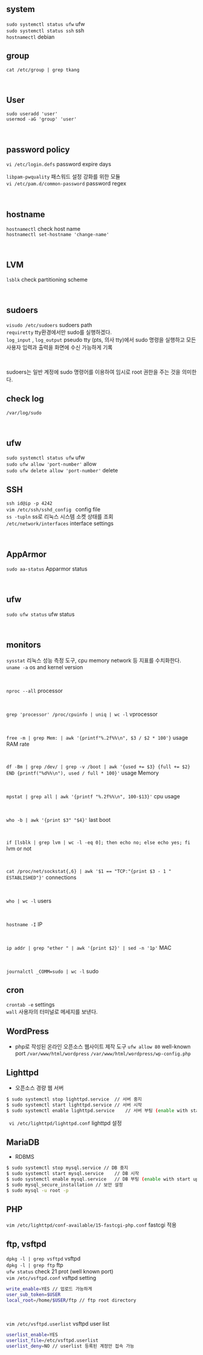 ## system
`sudo systemctl status ufw` ufw <br />
`sudo systemctl status ssh` ssh <br />
`hostnamectl` debian <br />

## group
`cat /etc/group | grep tkang`

<br />

## User
`sudo useradd 'user'` <br />
`usermod -aG 'group' 'user'` <br />

<br />

## password policy
`vi /etc/login.defs` password expire days
<br />

`libpam-pwquality` 패스워드 설정 강화를 위한 모듈 <br />
`vi /etc/pam.d/common-password` password regex

<br />

## hostname
`hostnamectl` check host name <br />
`hostnamectl set-hostname 'change-name'`

<br />

## LVM
`lsblk` check partitioning scheme

<br />

## sudoers
`visudo /etc/sudoers` sudoers path <br />
`requiretty` tty환경에서만 sudo를 실행하겠다. <br />
`log_input` , `log_output` pseudo tty (pts, 의사 tty)에서 sudo 명령을 실행하고 모든 사용자 입력과 출력을 화면에 수신 가능하게 기록 <br />

<br />

sudoers는 일반 계정에 sudo 명령어를 이용하여 임시로 root 권한을 주는 것을 의미한다.

## check log
`/var/log/sudo`

<br />

## ufw
`sudo systemctl status ufw` ufw <br />
`sudo ufw allow 'port-number'` allow <br />
`sudo ufw delete allow 'port-number'` delete <br />

## SSH
`ssh id@ip -p 4242` <br />
`vim /etc/ssh/sshd_config ` config file <br />
`ss -tupln` ss로 리눅스 시스템 소켓 상태를 조회 <br />
`/etc/network/interfaces` interface settings

<br />

## AppArmor
`sudo aa-status` Apparmor status

<br />

## ufw
`sudo ufw status` ufw status

<br />

## monitors
`sysstat` 리눅스 성능 측정 도구, cpu memory network 등 지표를 수치화한다. <br />
`uname -a` os and kernel version

<br />

`nproc --all` processor

<br />

`grep 'processor' /proc/cpuinfo | uniq | wc -l` vprocessor

<br />

`free -m | grep Mem: | awk '{printf"%.2f%%\n", $3 / $2 * 100'}` usage RAM rate

<br />

`df -Bm | grep /dev/ | grep -v /boot | awk '{used += $3} {full += $2} END {printf("%d%%\n"), used / full * 100}'` usage Memory

<br />

`mpstat | grep all | awk '{printf "%.2f%%\n", 100-$13}'` cpu usage

<br />

`who -b | awk '{print $3" "$4}'` last boot

<br />

`if [lsblk | grep lvm | wc -l -eq 0]; then echo no; else echo yes; fi` lvm or not

<br />

`cat /proc/net/sockstat{,6} | awk '$1 == "TCP:"{print $3 - 1 " ESTABLISHED"}'` connections

<br />

`who | wc -l` users

<br />

`hostname -I` IP

<br />

`ip addr | grep "ether " | awk '{print $2}' | sed -n '1p'` MAC

<br />

`journalctl _COMM=sudo | wc -l` sudo

## cron
`crontab -e` settings <br />
`wall` 사용자의 터미널로 메세지를 보낸다.

## WordPress
- php로 작성된 온라인 오픈소스 웹사이트 제작 도구
`ufw allow 80` well-known port
`/var/www/html/wordpress`
`/var/www/html/wordpress/wp-config.php`

## Lighttpd
- 오픈소스 경량 웹 서버

```bash
$ sudo systemctl stop lighttpd.service	// 서버 중지
$ sudo systemctl start lighttpd.service	// 서버 시작
$ sudo systemctl enable lighttpd.service	// 서버 부팅 (enable with start up)
```
` vi /etc/lighttpd/lighttpd.conf` lighttpd 설정

## MariaDB
- RDBMS
```bash
$ sudo systemctl stop mysql.service	// DB 중지
$ sudo systemctl start mysql.service	// DB 시작
$ sudo systemctl enable mysql.service	// DB 부팅 (enable with start up)
$ sudo mysql_secure_installation // 보안 설정
$ sudo mysql -u root -p
```

## PHP
`vim /etc/lighttpd/conf-available/15-fastcgi-php.conf` fastcgi 적용

## ftp, vsftpd
`dpkg -l | grep vsftpd` vsftpd <br />
`dpkg -l | grep ftp` ftp <br />
`ufw status` check 21 prot (well known port) <br />
`vim /etc/vsftpd.conf` vsftpd setting <br />
```bash
write_enable=YES // 업로드 가능하게
user_sub_token=$USER
local_root=/home/$USER/ftp // ftp root directory
```

<br />

`vim /etc/vsftpd.userlist` vsftpd user list <br />
```bash
userlist_enable=YES
userlist_file=/etc/vsftpd.userlist
userlist_deny=NO // userlist 등록된 계정만 접속 가능
```
